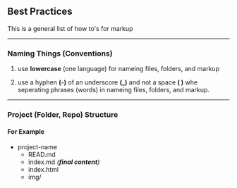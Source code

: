 ## **Best Practices**

This is a general list of how to's for markup

- - -

### **Naming Things** (Conventions)

1. use  **lowercase**  (one language) for nameing files, folders, and markup

2. use a hyphen **(-)** of an underscore **(_)** and not a space **( )** whe seperating phrases (words) in nameing files, folders, and markup.

- - -

### Project (Folder, Repo) Structure

#### For Example

- project-name
  - READ.md 
  - index.md *(**final content**)*
  - index.html
  - img/ 

